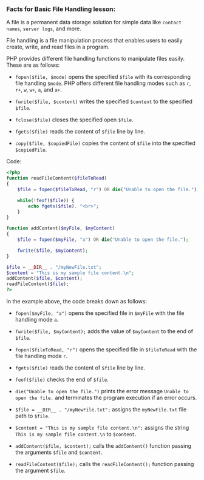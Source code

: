 ### Facts for Basic File Handling lesson:

A file is a permanent data storage solution for simple data like `contact names`, `server logs`, and more. 

File handling is a file manipulation process that enables users to easily create, write, and read files in a program.

PHP provides different file handling functions to manipulate files easily. These are as follows:

 - `fopen($file, $mode)` opens the specified `$file` with its corresponding file handling `$mode`. PHP offers different file handling modes such as `r`, `r+`, `w`, `w+`, `a`, and `a+`.

 - `fwrite($file, $content)` writes the specified `$content` to the specified `$file`.

 - `fclose($file)` closes the specified open `$file`.

 - `fgets($file)` reads the content of `$file` line by line.

 - `copy($file, $copiedFile)` copies the content of `$file` into the specified `$copiedFile`.

Code:

```php
<?php
function readFileContent($fileToRead)
{
    $file = fopen($fileToRead, "r") OR die("Unable to open the file.");

    while(!feof($file)) {
        echo fgets($file). "<br>";
    }
}

function addContent($myFile, $myContent)
{
    $file = fopen($myFile, "a") OR die("Unable to open the file.");

    fwrite($file, $myContent);
}

$file = __DIR__ . "/myNewFile.txt";
$content = "This is my sample file content.\n";
addContent($file, $content);
readFileContent($file);
?> 
```

In the example above, the code breaks down as follows:

 - `fopen($myFile, "a")` opens the specified file in `$myFile` with the file handling mode `a`.

 - `fwrite($file, $myContent);` adds the value of `$myContent` to the end of `$file`.

 - `fopen($fileToRead, "r")` opens the specified file in `$fileToRead` with the file handling mode `r`.

 - `fgets($file)` reads the content of `$file` line by line.

 - `feof($file)` checks the end of `$file`.

 - `die("Unable to open the file.")` prints the error message `Unable to open the file.` and terminates the program execution if an error occurs.

 - `$file = __DIR__ . "/myNewFile.txt";` assigns the `myNewFile.txt` file path to `$file`.

 - `$content = "This is my sample file content.\n";` assigns the string `This is my sample file content.\n` to `$content`.

 - `addContent($file, $content);` calls the `addContent()` function passing the arguments `$file` and `$content`.

 - `readFileContent($file);` calls the `readFileContent();` function passing the argument `$file`.
